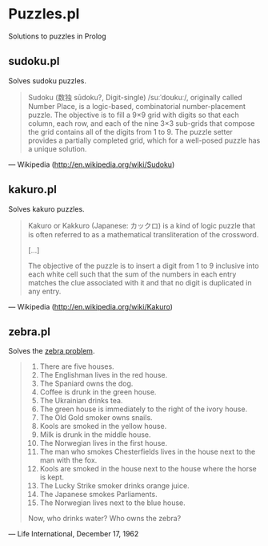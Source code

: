 # Puzzles.pl

Solutions to puzzles in Prolog


## sudoku.pl

Solves sudoku puzzles.

> Sudoku (数独 sūdoku?, Digit-single) /suːˈdoʊkuː/, originally called Number Place, is a logic-based, combinatorial number-placement puzzle. The objective is to fill a 9×9 grid with digits so that each column, each row, and each of the nine 3×3 sub-grids that compose the grid contains all of the digits from 1 to 9. The puzzle setter provides a partially completed grid, which for a well-posed puzzle has a unique solution.

— Wikipedia (http://en.wikipedia.org/wiki/Sudoku)


## kakuro.pl

Solves kakuro puzzles.

> Kakuro or Kakkuro (Japanese: カックロ) is a kind of logic puzzle that is often referred to as a  mathematical transliteration of the crossword.
>
> [...]
>
> The objective of the puzzle is to insert a digit from 1 to 9 inclusive into each white cell such that the sum of the numbers in each entry matches the clue associated with it and that no digit is duplicated in any entry.

— Wikipedia (http://en.wikipedia.org/wiki/Kakuro)


## zebra.pl

Solves the [zebra problem](http://en.wikipedia.org/wiki/Zebra_Puzzle).

> 1. There are five houses.
> 2. The Englishman lives in the red house.
> 3. The Spaniard owns the dog.
> 4. Coffee is drunk in the green house.
> 5. The Ukrainian drinks tea.
> 6. The green house is immediately to the right of the ivory house.
> 7. The Old Gold smoker owns snails.
> 8. Kools are smoked in the yellow house.
> 9. Milk is drunk in the middle house.
> 10. The Norwegian lives in the first house.
> 11. The man who smokes Chesterfields lives in the house next to the man with the fox.
> 12. Kools are smoked in the house next to the house where the horse is kept.
> 13. The Lucky Strike smoker drinks orange juice.
> 14. The Japanese smokes Parliaments.
> 15. The Norwegian lives next to the blue house.
>
> Now, who drinks water? Who owns the zebra?

— Life International, December 17, 1962
